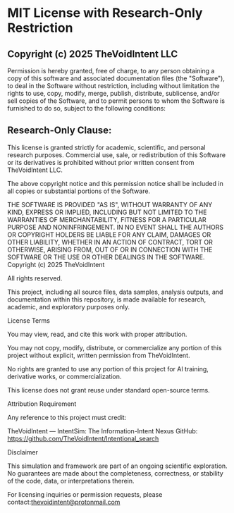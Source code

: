 
# MIT License with Research-Only Restriction

## Copyright (c) 2025 TheVoidIntent LLC

Permission is hereby granted, free of charge, to any person obtaining a copy
of this software and associated documentation files (the "Software"), to deal
in the Software without restriction, including without limitation the rights
to use, copy, modify, merge, publish, distribute, sublicense, and/or sell
copies of the Software, and to permit persons to whom the Software is
furnished to do so, subject to the following conditions:

## **Research-Only Clause:**
This license is granted strictly for academic, scientific, and personal research purposes.
Commercial use, sale, or redistribution of this Software or its derivatives
is prohibited without prior written consent from TheVoidIntent LLC.

The above copyright notice and this permission notice shall be included in all
copies or substantial portions of the Software.

THE SOFTWARE IS PROVIDED "AS IS", WITHOUT WARRANTY OF ANY KIND, EXPRESS OR
IMPLIED, INCLUDING BUT NOT LIMITED TO THE WARRANTIES OF MERCHANTABILITY,
FITNESS FOR A PARTICULAR PURPOSE AND NONINFRINGEMENT. IN NO EVENT SHALL THE
AUTHORS OR COPYRIGHT HOLDERS BE LIABLE FOR ANY CLAIM, DAMAGES OR OTHER
LIABILITY, WHETHER IN AN ACTION OF CONTRACT, TORT OR OTHERWISE, ARISING FROM,
OUT OF OR IN CONNECTION WITH THE SOFTWARE OR THE USE OR OTHER DEALINGS IN THE
SOFTWARE.
Copyright (c) 2025 TheVoidIntent

All rights reserved.

This project, including all source files, data samples, analysis outputs, and documentation within this repository, is made available for research, academic, and exploratory purposes only.

License Terms

You may view, read, and cite this work with proper attribution.

You may not copy, modify, distribute, or commercialize any portion of this project without explicit, written permission from TheVoidIntent.

No rights are granted to use any portion of this project for AI training, derivative works, or commercialization.

This license does not grant reuse under standard open-source terms.

Attribution Requirement

Any reference to this project must credit:

TheVoidIntent — IntentSim: The Information-Intent Nexus
GitHub: https://github.com/TheVoidIntent/Intentional_search

Disclaimer

This simulation and framework are part of an ongoing scientific exploration. No guarantees are made about the completeness, correctness, or stability of the code, data, or interpretations therein.

For licensing inquiries or permission requests, please contact:thevoidintent@protonmail.com
